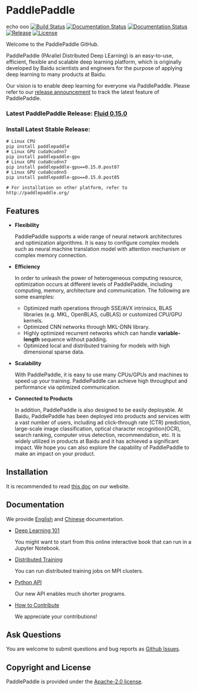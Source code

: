 # PaddlePaddle
echo ooo
[![Build Status](https://travis-ci.org/PaddlePaddle/Paddle.svg?branch=develop)](https://travis-ci.org/PaddlePaddle/Paddle)
[![Documentation Status](https://img.shields.io/badge/docs-latest-brightgreen.svg?style=flat)](http://www.paddlepaddle.org/docs/develop/documentation/en/getstarted/index_en.html)
[![Documentation Status](https://img.shields.io/badge/中文文档-最新-brightgreen.svg)](http://www.paddlepaddle.org/docs/develop/documentation/zh/getstarted/index_cn.html)
[![Release](https://img.shields.io/github/release/PaddlePaddle/Paddle.svg)](https://github.com/PaddlePaddle/Paddle/releases)
[![License](https://img.shields.io/badge/license-Apache%202-blue.svg)](LICENSE)


Welcome to the PaddlePaddle GitHub.

PaddlePaddle (PArallel Distributed Deep LEarning) is an easy-to-use,
efficient, flexible and scalable deep learning platform, which is originally
developed by Baidu scientists and engineers for the purpose of applying deep
learning to many products at Baidu.

Our vision is to enable deep learning for everyone via PaddlePaddle.
Please refer to our [release announcement](https://github.com/PaddlePaddle/Paddle/releases) to track the latest feature of PaddlePaddle.


### Latest PaddlePaddle Release: [Fluid 0.15.0](https://github.com/PaddlePaddle/Paddle/tree/v0.15.0)
### Install Latest Stable Release:
```
# Linux CPU
pip install paddlepaddle
# Linux GPU cuda9cudnn7
pip install paddlepaddle-gpu
# Linux GPU cuda8cudnn7
pip install paddlepaddle-gpu==0.15.0.post87
# Linux GPU cuda8cudnn5
pip install paddlepaddle-gpu==0.15.0.post85

# For installation on other platform, refer to http://paddlepaddle.org/
```

## Features

- **Flexibility**

    PaddlePaddle supports a wide range of neural network architectures and
    optimization algorithms. It is easy to configure complex models such as
    neural machine translation model with attention mechanism or complex memory
    connection.

-  **Efficiency**

    In order to unleash the power of heterogeneous computing resource,
    optimization occurs at different levels of PaddlePaddle, including
    computing, memory, architecture and communication. The following are some
    examples:

      - Optimized math operations through SSE/AVX intrinsics, BLAS libraries
      (e.g. MKL, OpenBLAS, cuBLAS) or customized CPU/GPU kernels.
      - Optimized CNN networks through MKL-DNN library.
      - Highly optimized recurrent networks which can handle **variable-length**
      sequence without padding.
      - Optimized local and distributed training for models with high dimensional
      sparse data.

- **Scalability**

    With PaddlePaddle, it is easy to use many CPUs/GPUs and machines to speed
    up your training. PaddlePaddle can achieve high throughput and performance
    via optimized communication.

- **Connected to Products**

    In addition, PaddlePaddle is also designed to be easily deployable. At Baidu,
    PaddlePaddle has been deployed into products and services with a vast number
    of users, including ad click-through rate (CTR) prediction, large-scale image
    classification, optical character recognition(OCR), search ranking, computer
    virus detection, recommendation, etc. It is widely utilized in products at
    Baidu and it has achieved a significant impact. We hope you can also explore
    the capability of PaddlePaddle to make an impact on your product.

## Installation

It is recommended to read [this doc](http://paddlepaddle.org/documentation/docs/zh/0.15.0/new_docs/beginners_guide/install/install_doc.html) on our website.

## Documentation

We provide [English](http://paddlepaddle.org/documentation/docs/en/0.15.0/getstarted/index_en.html) and
[Chinese](http://paddlepaddle.org/documentation/docs/zh/0.15.0/new_docs/beginners_guide/index.html) documentation.

- [Deep Learning 101](https://github.com/PaddlePaddle/book)

  You might want to start from this online interactive book that can run in a Jupyter Notebook.

- [Distributed Training](http://paddlepaddle.org/documentation/docs/zh/0.15.0/new_docs/user_guides/howto/training/cluster_howto.html)

  You can run distributed training jobs on MPI clusters.

- [Python API](http://paddlepaddle.org/documentation/api/zh/0.15.0/fluid.html)

   Our new API enables much shorter programs.

- [How to Contribute](http://paddlepaddle.org/documentation/docs/zh/0.15.0/new_docs/advanced_usage/development/contribute_to_paddle.html)

   We appreciate your contributions!


## Ask Questions

You are welcome to submit questions and bug reports as [Github Issues](https://github.com/PaddlePaddle/Paddle/issues).

## Copyright and License
PaddlePaddle is provided under the [Apache-2.0 license](LICENSE).
